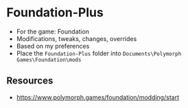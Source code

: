 # Foundation-Plus

- For the game: Foundation
- Modifications, tweaks, changes, overrides
- Based on my preferences
- Place the `Foundation-Plus` folder into `Documents\Polymorph Games\Foundation\mods`

## Resources

- https://www.polymorph.games/foundation/modding/start

